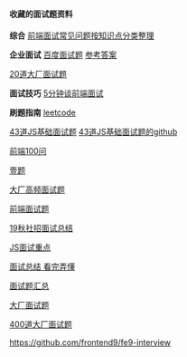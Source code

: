 #### 收藏的面试题资料
**综合**
[前端面试常见问题按知识点分类整理](https://juejin.im/entry/58abdf05da2f607e924eb9d1 "前端面试常见问题按知识点分类整理")


**企业面试**
[百度面试题](https://mp.weixin.qq.com/s/Z7Msx-GY7RqWB6nNX99y5g "百度面试题")
[参考答案](https://zhuanlan.zhihu.com/p/50506035 "参考答案")

[20道大厂面试题](https://juejin.im/post/5d124a12f265da1b9163a28d "20道大厂面试题")

**面试技巧**
[5分钟谈前端面试](https://mp.weixin.qq.com/s/hSD9Mr3Mt72PN5f7LnJ1Ow "5分钟谈前端面试")

**刷题指南**
[leetcode](https://leetcode.com/problemset/all/ "leetcode")

[43道JS基础面试题](https://mp.weixin.qq.com/s/kkSu5NQeRImTWoWCgK6d9A "43道JS基础面试题")
[43道JS基础面试题的github](https://github.com/lydiahallie/javascript-questions "43道JS基础面试题的github")

[前端100问](https://mp.weixin.qq.com/s/J9uQmFLOGE6A4JpgDSXdJg "前端100问")

[壹题](https://juejin.im/post/5d23e750f265da1b855c7bbe "壹题")

[大厂高频面试题](https://github.com/ly2011/blog/issues/153 "大厂高频面试题")

[前端面试题](https://blog.csdn.net/u012551928/article/details/88523968#_1 "前端面试题")

[19秋社招面试总结](https://mp.weixin.qq.com/s/UiX8dvAsP7r0nHb-XDmdHA "19秋社招面试总结")

[JS面试重点](https://mp.weixin.qq.com/s/b2Wh_oRlUEb-dyhMtrEQIQ "JS面试重点")

[面试总结 看完弄懂](https://juejin.im/post/5b94d8965188255c5a0cdc02#heading-50 "面试总结 看完弄懂")

[面试题汇总](https://segmentfault.com/a/1190000017137059 "面试题汇总")

[大厂面试题](https://blog.csdn.net/dianli5060/article/details/101340153 "大厂面试题")

[400道大厂面试题](http://www.yidianzixun.com/article/0Lk0g8cI "400道大厂面试题")


https://github.com/frontend9/fe9-interview
